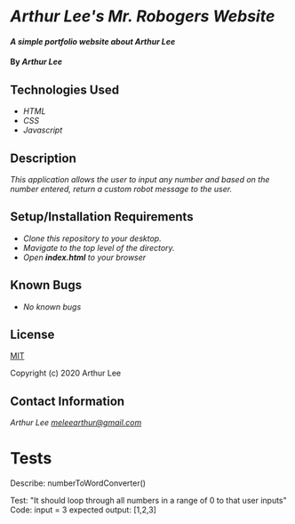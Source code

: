 # _Arthur Lee's Mr. Robogers Website_

#### _A simple portfolio website about Arthur Lee_

#### By _**Arthur Lee**_


## Technologies Used

* _HTML_
* _CSS_
* _Javascript_

## Description

_This application allows the user to input any number and based on the number entered, return a custom robot message to the user._

## Setup/Installation Requirements

* _Clone this repository to your desktop._
* _Mavigate to the top level of the directory._
* _Open **index.html** to your browser_


## Known Bugs

* _No known bugs_

## License

[MIT](https://en.wikipedia.org/wiki/MIT_License)
 
 Copyright (c) 2020 Arthur Lee

## Contact Information

_Arthur Lee [meleearthur@gmail.com](meleearthur@gmail.com)_

# Tests

Describe: numberToWordConverter()

Test: "It should loop through all numbers in a range of 0 to that user inputs"
Code:
input = 3
expected output: [1,2,3]